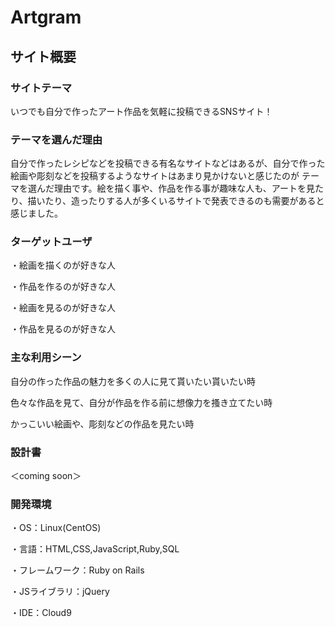 # Artgram 

## サイト概要
### サイトテーマ

いつでも自分で作ったアート作品を気軽に投稿できるSNSサイト！

### テーマを選んだ理由

自分で作ったレシピなどを投稿できる有名なサイトなどはあるが、自分で作った絵画や彫刻などを投稿するようなサイトはあまり見かけないと感じたのが
テーマを選んだ理由です。絵を描く事や、作品を作る事が趣味な人も、アートを見たり、描いたり、造ったりする人が多くいるサイトで発表できるのも需要があると感じました。

### ターゲットユーザ

・絵画を描くのが好きな人

・作品を作るのが好きな人

・絵画を見るのが好きな人

・作品を見るのが好きな人

### 主な利用シーン

自分の作った作品の魅力を多くの人に見て貰いたい貰いたい時

色々な作品を見て、自分が作品を作る前に想像力を搔き立てたい時

かっこいい絵画や、彫刻などの作品を見たい時

### 設計書


 ＜coming soon＞


### 開発環境

・OS：Linux(CentOS)

・言語：HTML,CSS,JavaScript,Ruby,SQL

・フレームワーク：Ruby on Rails

・JSライブラリ：jQuery

・IDE：Cloud9








